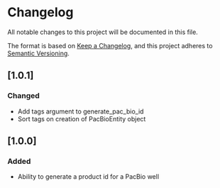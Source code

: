 # Changelog
All notable changes to this project will be documented in this file.

The format is based on [Keep a Changelog](https://keepachangelog.com/en/1.0.0/),
and this project adheres to [Semantic Versioning](https://semver.org/spec/v2.0.0.html).

## [1.0.1]

### Changed

 - Add tags argument to generate_pac_bio_id
 - Sort tags on creation of PacBioEntity object

## [1.0.0]

### Added

 - Ability to generate a product id for a PacBio well
